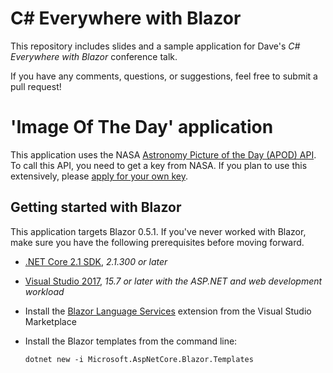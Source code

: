 # C# Everywhere with Blazor #
This repository includes slides and a sample application for Dave's *C# Everywhere with Blazor* conference talk.

If you have any comments, questions, or suggestions, feel free to submit a pull request!

# 'Image Of The Day' application

This application uses the NASA [Astronomy Picture of the Day (APOD) API](https://api.nasa.gov/api.html#apod). To call this API, you need to get a key from NASA. If you plan to use 
this extensively, please [apply for your own key](https://api.nasa.gov/index.html#apply-for-an-api-key).

## Getting started with Blazor ##
This application targets Blazor 0.5.1. If you've never worked with Blazor, make sure you have the following prerequisites before moving forward.
* [.NET Core 2.1 SDK](https://go.microsoft.com/fwlink/?linkid=873092), *2.1.300 or later*
* [Visual Studio 2017](https://go.microsoft.com/fwlink/?linkid=873092), *15.7 or later with the ASP.NET and web development workload*
* Install the [Blazor Language Services](https://marketplace.visualstudio.com/items?itemName=aspnet.blazor) extension from the Visual Studio Marketplace
* Install the Blazor templates from the command line:

    ```
    dotnet new -i Microsoft.AspNetCore.Blazor.Templates
    ```

